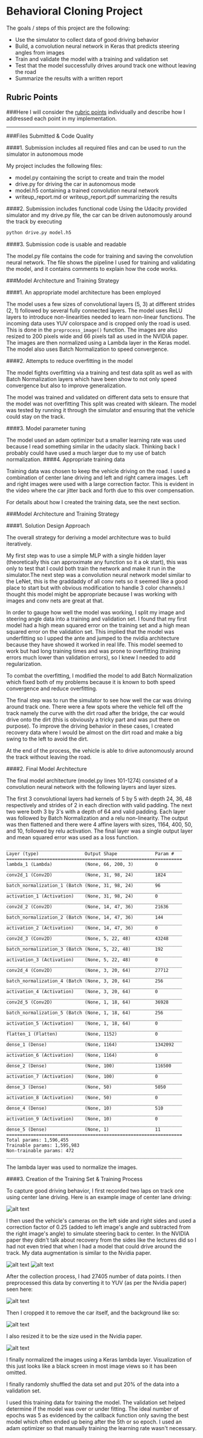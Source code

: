 # **Behavioral Cloning Project**

The goals / steps of this project are the following:
* Use the simulator to collect data of good driving behavior
* Build, a convolution neural network in Keras that predicts steering angles from images
* Train and validate the model with a training and validation set
* Test that the model successfully drives around track one without leaving the road
* Summarize the results with a written report


[//]: # (Image References)

[image1]: ./examples/center_2017_05_22_23_57_59_655.jpg "Center"
[image2]: ./examples/left_2017_05_22_23_57_59_655.jpg "Left"
[image3]: ./examples/right_2017_05_22_23_57_59_655.jpg "Right"
[image4]: ./examples/YUV_center.png "YUV"
[image5]: ./examples/YUV_cropped.png "Cropped"
[image6]: ./examples/YUV_resized.png "Resize"

## Rubric Points
###Here I will consider the [rubric points](https://review.udacity.com/#!/rubrics/432/view) individually and describe how I addressed each point in my implementation.  

---
###Files Submitted & Code Quality

####1. Submission includes all required files and can be used to run the simulator in autonomous mode

My project includes the following files:
* model.py containing the script to create and train the model
* drive.py for driving the car in autonomous mode
* model.h5 containing a trained convolution neural network 
* writeup_report.md or writeup_report.pdf summarizing the results

####2. Submission includes functional code
Using the Udacity provided simulator and my drive.py file, the car can be driven autonomously around the track by executing 
```sh
python drive.py model.h5
```

####3. Submission code is usable and readable

The model.py file contains the code for training and saving the convolution neural network. The file shows the pipeline I used for training and validating the model, and it contains comments to explain how the code works.

###Model Architecture and Training Strategy

####1. An appropriate model architecture has been employed

The model uses a few sizes of convolutional layers (5, 3) at different strides (2, 1) followed by several fully connected layers. The model uses ReLU layers to introduce non-linearities needed to learn non-linear functions. The incoming data uses YUV colorspace and is cropped only the road is used. This is done in the `preprocess_image()` function. The images are also resized to 200 pixels wide and 66 pixels tall as used in the NVIDIA paper. The images are then normalized using a Lambda layer in the Keras model. The model also uses Batch Normalization to speed convergence.

####2. Attempts to reduce overfitting in the model

The model fights overfitting via a training and test data split as well as with Batch Normalization layers which have been show to not only speed convergence but also to improve generalization.

The model was trained and validated on different data sets to ensure that the model was not overfitting This split was created with sklearn. The model was tested by running it through the simulator and ensuring that the vehicle could stay on the track.

####3. Model parameter tuning

The model used an adam optimizer but a smaller learning rate was used because I read something similar in the udacity slack. Thinking back I probably could have used a much larger due to my use of batch normalization.
####4. Appropriate training data

Training data was chosen to keep the vehicle driving on the road. I used a combination of center lane driving and left and right camera images. Left and right images were used with a large correction factor. This is evident in the video where the car jitter back and forth due to this over compensation.

For details about how I created the training data, see the next section. 

###Model Architecture and Training Strategy

####1. Solution Design Approach

The overall strategy for deriving a model architecture was to build iteratively. 

My first step was to use a simple MLP with a single hidden layer (theoretically this can approximate any function so it a ok start), this was only to test that I could both train the network and make it run in the simulator.The next step was a convolution neural network model similar to the LeNet, this is the graddaddy of all conv nets so it seemed like a good place to start but with obvious modification to handle 3 color channels.I thought this model might be appropriate because I was working with images and conv nets are great at that.

In order to gauge how well the model was working, I split my image and steering angle data into a training and validation set. I found that my first model had a high mean squared error on the training set and a high mean squared error on the validation set. This implied that the model was underfitting so I upped the ante and jumped to the nvidia architecture because they have showed it worked in real life. This model seemed to work but had long training times and was prone to overfitting (training errors much lower than validation errors), so I knew I needed to add regularization.

To combat the overfitting, I modified the model to add Batch Normalization which fixed both of my problems because it is known to both speed convergence and reduce overfitting.

The final step was to run the simulator to see how well the car was driving around track one. There were a few spots where the vehicle fell off the track namely the curve with the dirt road after the bridge, the car would drive onto the dirt (this is obviously a tricky part and was put there on purpose). To improve the driving behavior in these cases, I created recovery data where I would be almost on the dirt road and make a big swing to the left to avoid the dirt.

At the end of the process, the vehicle is able to drive autonomously around the track without leaving the road.

####2. Final Model Architecture

The final model architecture (model.py lines 101-1274) consisted of a convolution neural network with the following layers and layer sizes.

The first 3 convolutional layers had kernels of 5 by 5 with depth 24, 36, 48 respectively and strides of 2 in each direction with valid padding. The next two were both 3 by 3's with a depth of 64 and valid padding. Each layer was followed by Batch Normalization and a relu non-linearity. The output was then flattened and there were 4 affine layers with sizes, 1164, 400, 50, and 10, followed by relu activation. The final layer was a single output layer and mean squared error was used as a loss function.

```
_________________________________________________________________
Layer (type)                 Output Shape              Param #   
=================================================================
lambda_1 (Lambda)            (None, 66, 200, 3)        0         
_________________________________________________________________
conv2d_1 (Conv2D)            (None, 31, 98, 24)        1824      
_________________________________________________________________
batch_normalization_1 (Batch (None, 31, 98, 24)        96        
_________________________________________________________________
activation_1 (Activation)    (None, 31, 98, 24)        0         
_________________________________________________________________
conv2d_2 (Conv2D)            (None, 14, 47, 36)        21636     
_________________________________________________________________
batch_normalization_2 (Batch (None, 14, 47, 36)        144       
_________________________________________________________________
activation_2 (Activation)    (None, 14, 47, 36)        0         
_________________________________________________________________
conv2d_3 (Conv2D)            (None, 5, 22, 48)         43248     
_________________________________________________________________
batch_normalization_3 (Batch (None, 5, 22, 48)         192       
_________________________________________________________________
activation_3 (Activation)    (None, 5, 22, 48)         0         
_________________________________________________________________
conv2d_4 (Conv2D)            (None, 3, 20, 64)         27712     
_________________________________________________________________
batch_normalization_4 (Batch (None, 3, 20, 64)         256       
_________________________________________________________________
activation_4 (Activation)    (None, 3, 20, 64)         0         
_________________________________________________________________
conv2d_5 (Conv2D)            (None, 1, 18, 64)         36928     
_________________________________________________________________
batch_normalization_5 (Batch (None, 1, 18, 64)         256       
_________________________________________________________________
activation_5 (Activation)    (None, 1, 18, 64)         0         
_________________________________________________________________
flatten_1 (Flatten)          (None, 1152)              0         
_________________________________________________________________
dense_1 (Dense)              (None, 1164)              1342092   
_________________________________________________________________
activation_6 (Activation)    (None, 1164)              0         
_________________________________________________________________
dense_2 (Dense)              (None, 100)               116500    
_________________________________________________________________
activation_7 (Activation)    (None, 100)               0         
_________________________________________________________________
dense_3 (Dense)              (None, 50)                5050      
_________________________________________________________________
activation_8 (Activation)    (None, 50)                0         
_________________________________________________________________
dense_4 (Dense)              (None, 10)                510       
_________________________________________________________________
activation_9 (Activation)    (None, 10)                0         
_________________________________________________________________
dense_5 (Dense)              (None, 1)                 11        
=================================================================
Total params: 1,596,455
Trainable params: 1,595,983
Non-trainable params: 472
_________________________________________________________________
```

The lambda layer was used to normalize the images.

####3. Creation of the Training Set & Training Process

To capture good driving behavior, I first recorded two laps on track one using center lane driving. Here is an example image of center lane driving:

![alt text][image1]

I then used the vehicle's cameras on the left side and right sides and used a correction factor of 0.25 (added to left image's angle and subtracted from the right image's angle) to simulate steering back to center. In the NVIDIA paper they didn't talk about recovery from the sides like the lectures did so I had not even tried that when I had a model that could drive around the track. My data augmentation is similar to the Nvidia paper.

![alt text][image2]
![alt text][image3]

After the collection process, I had 27405 number of data points. I then preprocessed this data by converting it to YUV (as per the Nvidia paper) seen here:

![alt text][image4]

Then I cropped it to remove the car itself, and the background like so:

![alt text][image5]

I also resized it to be the size used in the Nvidia paper.

![alt text][image6]

I finally normalized the images using a Keras lambda layer. Visualization of this just looks like a black screen in most image views so it has been omitted.

I finally randomly shuffled the data set and put 20% of the data into a validation set. 

I used this training data for training the model. The validation set helped determine if the model was over or under fitting. The ideal number of epochs was 5 as evidenced by the callback function only saving the best model which often ended up being after the 5th or so epoch. I used an adam optimizer so that manually training the learning rate wasn't necessary.
